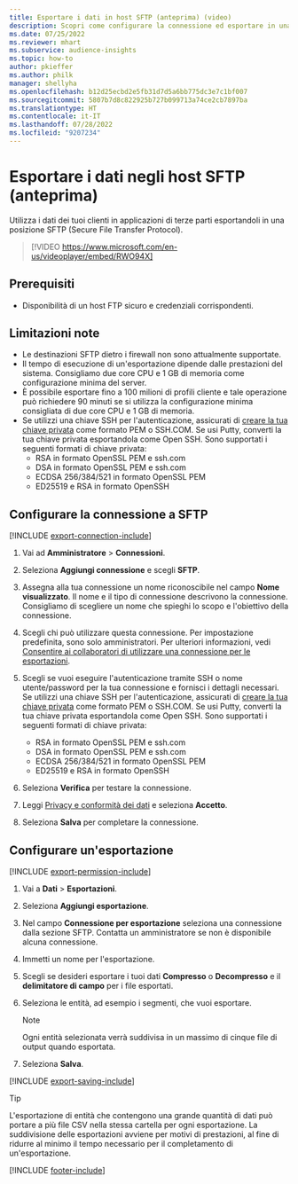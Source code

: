 ```yaml
---
title: Esportare i dati in host SFTP (anteprima) (video)
description: Scopri come configurare la connessione ed esportare in una posizione SFTP.
ms.date: 07/25/2022
ms.reviewer: mhart
ms.subservice: audience-insights
ms.topic: how-to
author: pkieffer
ms.author: philk
manager: shellyha
ms.openlocfilehash: b12d25ecbd2e5fb31d7d5a6bb775dc3e7c1bf007
ms.sourcegitcommit: 5807b7d8c822925b727b099713a74ce2cb7897ba
ms.translationtype: HT
ms.contentlocale: it-IT
ms.lasthandoff: 07/28/2022
ms.locfileid: "9207234"
---
```

# <a name="export-data-to-sftp-hosts-preview"></a>Esportare i dati negli host SFTP (anteprima)

Utilizza i dati dei tuoi clienti in applicazioni di terze parti esportandoli in una posizione SFTP (Secure File Transfer Protocol).

> [!VIDEO https://www.microsoft.com/en-us/videoplayer/embed/RWO94X]

## <a name="prerequisites"></a>Prerequisiti

- Disponibilità di un host FTP sicuro e credenziali corrispondenti.

## <a name="known-limitations"></a>Limitazioni note

- Le destinazioni SFTP dietro i firewall non sono attualmente supportate.
- Il tempo di esecuzione di un'esportazione dipende dalle prestazioni del sistema. Consigliamo due core CPU e 1 GB di memoria come configurazione minima del server.
- È possibile esportare fino a 100 milioni di profili cliente e tale operazione può richiedere 90 minuti se si utilizza la configurazione minima consigliata di due core CPU e 1 GB di memoria.
- Se utilizzi una chiave SSH per l'autenticazione, assicurati di [creare la tua chiave privata](/azure/virtual-machines/linux/create-ssh-keys-detailed#basic-example) come formato PEM o SSH.COM. Se usi Putty, converti la tua chiave privata esportandola come Open SSH. Sono supportati i seguenti formati di chiave privata:
  - RSA in formato OpenSSL PEM e ssh.com
  - DSA in formato OpenSSL PEM e ssh.com
  - ECDSA 256/384/521 in formato OpenSSL PEM
  - ED25519 e RSA in formato OpenSSH

## <a name="set-up-connection-to-sftp"></a>Configurare la connessione a SFTP

[!INCLUDE [export-connection-include](includes/export-connection-admn.md)]

1. Vai ad **Amministratore** > **Connessioni**.

1. Seleziona **Aggiungi connessione** e scegli **SFTP**.

1. Assegna alla tua connessione un nome riconoscibile nel campo **Nome visualizzato**. Il nome e il tipo di connessione descrivono la connessione. Consigliamo di scegliere un nome che spieghi lo scopo e l'obiettivo della connessione.

1. Scegli chi può utilizzare questa connessione. Per impostazione predefinita, sono solo amministratori. Per ulteriori informazioni, vedi [Consentire ai collaboratori di utilizzare una connessione per le esportazioni](connections.md#allow-contributors-to-use-a-connection-for-exports).

1. Scegli se vuoi eseguire l'autenticazione tramite SSH o nome utente/password per la tua connessione e fornisci i dettagli necessari. Se utilizzi una chiave SSH per l'autenticazione, assicurati di [creare la tua chiave privata](/azure/virtual-machines/linux/create-ssh-keys-detailed#basic-example) come formato PEM o SSH.COM. Se usi Putty, converti la tua chiave privata esportandola come Open SSH. Sono supportati i seguenti formati di chiave privata:
   - RSA in formato OpenSSL PEM e ssh.com
   - DSA in formato OpenSSL PEM e ssh.com
   - ECDSA 256/384/521 in formato OpenSSL PEM
   - ED25519 e RSA in formato OpenSSH

1. Seleziona **Verifica** per testare la connessione.

1. Leggi [Privacy e conformità dei dati](connections.md#data-privacy-and-compliance) e seleziona **Accetto**.

1. Seleziona **Salva** per completare la connessione.

## <a name="configure-an-export"></a>Configurare un'esportazione

[!INCLUDE [export-permission-include](includes/export-permission.md)]

1. Vai a **Dati** > **Esportazioni**.

1. Seleziona **Aggiungi esportazione**.

1. Nel campo **Connessione per esportazione** seleziona una connessione dalla sezione SFTP. Contatta un amministratore se non è disponibile alcuna connessione.

1. Immetti un nome per l'esportazione.

1. Scegli se desideri esportare i tuoi dati **Compresso** o **Decompresso** e il **delimitatore di campo** per i file esportati.

1. Seleziona le entità, ad esempio i segmenti, che vuoi esportare.

   > [!NOTE]
   > Ogni entità selezionata verrà suddivisa in un massimo di cinque file di output quando esportata.

1. Seleziona **Salva**.

[!INCLUDE [export-saving-include](includes/export-saving.md)]

> [!TIP]
> L'esportazione di entità che contengono una grande quantità di dati può portare a più file CSV nella stessa cartella per ogni esportazione. La suddivisione delle esportazioni avviene per motivi di prestazioni, al fine di ridurre al minimo il tempo necessario per il completamento di un'esportazione.

[!INCLUDE [footer-include](includes/footer-banner.md)]
